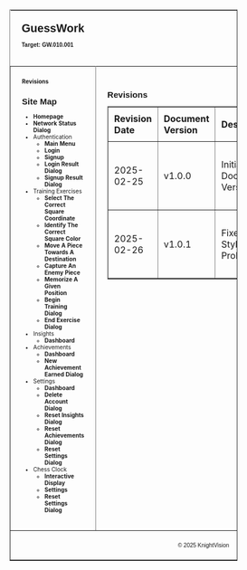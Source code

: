 

<table border="1" cellpadding="0" cellspacing="0" class="container" style="font-size: 10px; width: 80%;"> 
    <tr>
        <td style="text-align: left; padding: 20px; border: 0;">
            <h1 style="font-family: Arial, sans-serif; margin: 0; padding: 0;">GuessWork</h1>
            <br/>
            <p class="target-version" style="font-family: Arial, sans-serif; font-weight: bold; margin: 0; padding: 0;">
            Target: GW.010.001
            </p>
            <br/>
        </td>
    </tr>  
    <tr>
        <td valign="top" class="left-bar" style="padding: 20px; width: 70%;"> 
            <a href="#" style="text-decoration: none; font-weight: bold;">Revisions</a>
            <h2 style="font-family: Arial, sans-serif;">Site Map</h2>
            <ul class="left-bar-list" style="padding-left: 20px;">
                <li><a href="docs/homepage.md" style="text-decoration: none; font-weight: bold;">Homepage</a></li>
                <li><a href="docs/network-status-dialog.md" style="text-decoration: none; font-weight: bold;">Network Status Dialog</a></li>
                <li>
                    Authentication
                    <ul class="left-bar-list" style="padding-left: 20px;">
                        <li><a href="docs/authentication/main-menu.md" style="text-decoration: none; font-weight: bold;">Main Menu</a></li>
                        <li><a href="docs/authentication/login.md" style="text-decoration: none; font-weight: bold;">Login</a></li>
                        <li><a href="docs/authentication/signup.md" style="text-decoration: none; font-weight: bold;">Signup</a></li>
                        <li><a href="docs/authentication/login-result-dialog.md" style="text-decoration: none; font-weight: bold;">Login Result Dialog</a></li>
                        <li><a href="docs/authentication/signup-result-dialog.md" style="text-decoration: none; font-weight: bold;">Signup Result Dialog</a></li>
                    </ul>
                </li>
                <li>
                    Training Exercises
                    <ul class="left-bar-list" style="padding-left: 20px;">
                        <li><a href="docs/training-exercises/select-the-correct-square-coordinate.md" style="text-decoration: none; font-weight: bold;">Select The Correct Square Coordinate</a></li>
                        <li><a href="docs/training-exercises/identify-the-correct-square-color.md" style="text-decoration: none; font-weight: bold;">Identify The Correct Square Color</a></li>
                        <li><a href="docs/training-exercises/move-a-piece-towards-a-destination.md" style="text-decoration: none; font-weight: bold;">Move A Piece Towards A Destination</a></li>
                        <li><a href="docs/training-exercises/capture-an-enemy-piece.md" style="text-decoration: none; font-weight: bold;">Capture An Enemy Piece</a></li>
                        <li><a href="docs/training-exercises/memorize-a-given-position.md" style="text-decoration: none; font-weight: bold;">Memorize A Given Position</a></li>
                        <li><a href="docs/training-exercises/begin-training-dialog.md" style="text-decoration: none; font-weight: bold;">Begin Training Dialog</a></li>
                        <li><a href="docs/training-exercises/end-exercise-dialog.md" style="text-decoration: none; font-weight: bold;">End Exercise Dialog</a></li>
                    </ul>
                </li>
                <li>
                    Insights
                    <ul class="left-bar-list" style="padding-left: 20px;">
                        <li><a href="docs/insights/dashboard.md" style="text-decoration: none; font-weight: bold;">Dashboard</a></li>
                    </ul>
                </li>
                <li>
                    Achievements
                    <ul class="left-bar-list" style="padding-left: 20px;">
                        <li><a href="docs/achievements/dashboard.md" style="text-decoration: none; font-weight: bold;">Dashboard</a></li>
                        <li><a href="docs/achievements/new-achievement-earned-dialog.md" style="text-decoration: none; font-weight: bold;">New Achievement Earned Dialog</a></li>
                    </ul>
                </li>
                <li>
                    Settings
                    <ul class="left-bar-list" style="padding-left: 20px;">
                        <li><a href="docs/settings/dashboard.md" style="text-decoration: none; font-weight: bold;">Dashboard</a></li>
                        <li><a href="docs/settings/delete-account-dialog.md" style="text-decoration: none; font-weight: bold;">Delete Account Dialog</a></li>
                        <li><a href="docs/settings/reset-insights-dialog.md" style="text-decoration: none; font-weight: bold;">Reset Insights Dialog</a></li>
                        <li><a href="docs/settings/reset-achievements-dialog.md" style="text-decoration: none; font-weight: bold;">Reset Achievements Dialog</a></li>
                        <li><a href="docs/settings/reset-settings-dialog.md" style="text-decoration: none; font-weight: bold;">Reset Settings Dialog</a></li>
                    </ul>
                </li>
                <li>
                    Chess Clock
                    <ul class="left-bar-list" style="padding-left: 20px;">
                        <li><a href="docs/chess-clock/interactive-display.md" style="text-decoration: none; font-weight: bold;">Interactive Display</a></li>
                        <li><a href="docs/chess-clock/settings.md" style="text-decoration: none; font-weight: bold;">Settings</a></li>
                        <li><a href="docs/chess-clock/reset-settings-dialog.md" style="text-decoration: none; font-weight: bold;">Reset Settings Dialog</a></li>
                    </ul>
                </li>
            </ul>
        </td>
        <td valign="top" class="right-bar" style="padding: 20px; width: 30%;">
            <h2 style="font-family: Arial, sans-serif;">Revisions</h2>
            <table border="1" cellpadding="1" cellspacing="0" style="border-collapse: collapse; margin-top: 10px; width: 100%;">
                <thead>
                    <tr>
                        <th style="padding: 10px; text-align: left;">Revision Date</th>
                        <th style="padding: 10px; text-align: left;">Document Version</th>
                        <th style="padding: 10px; text-align: left;">Description</th>
                        <th style="padding: 10px; text-align: left;">Tracking Notes</th>
                        <th style="padding: 10px; text-align: left;">Approved By</th>
                    </tr>
                </thead>
                <tbody>
                    <tr>
                        <td style="padding: 10px; text-align: left;">2025-02-25</td>
                        <td style="padding: 10px; text-align: left;">v1.0.0</td>
                        <td style="padding: 10px; text-align: left;">Initial Document Version</td>
                        <td style="padding: 10px; text-align: left;">N/A</td>
                        <td style="padding: 10px; text-align: left;">Araneta, Vaughn Cedric L. (Project Manager)</td>
                    </tr>
                    <tr>
                        <td style="padding: 10px; text-align: left;">2025-02-26</td>
                        <td style="padding: 10px; text-align: left;">v1.0.1</tds>
                        <td style="padding: 10px; text-align: left;">Fixed Styling Problem</td>
                        <td style="padding: 10px; text-align: left;">N/A</td>
                        <td style="padding: 10px; text-align: left;">Araneta, Vaughn Cedric L. (Project Manager)</td>
                    </tr>
                </tbody>
            </table>
        </td>
    </tr>
    <tr>
        <td colspan="2" align="center" class="footer" style="text-align: center; padding: 10px;">
            <p style="font-family: Arial, sans-serif;">&copy; 2025 KnightVision</p>
        </td>
    </tr>
</table>
